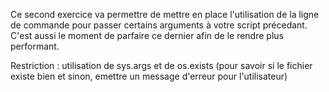 Ce second exercice va permettre de mettre en place l'utilisation de la ligne de commande pour passer certains arguments à votre script précedant.
C'est aussi le moment de parfaire ce dernier afin de le rendre plus performant.

Restriction : utilisation de sys.args et de os.exists (pour savoir si le fichier existe bien et sinon, emettre un message d'erreur pour l'utilisateur)